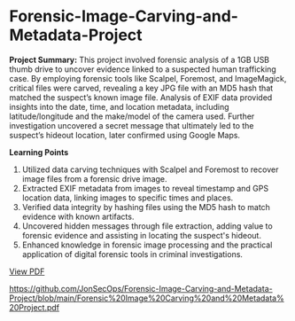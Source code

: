 # Forensic-Image-Carving-and-Metadata-Project

**Project Summary:** 
This project involved forensic analysis of a 1GB USB thumb drive to uncover evidence linked to a suspected human trafficking case. By employing forensic tools like Scalpel, Foremost, and ImageMagick, critical files were carved, revealing a key JPG file with an MD5 hash that matched the suspect’s known image file. Analysis of EXIF data provided insights into the date, time, and location metadata, including latitude/longitude and the make/model of the camera used. Further investigation uncovered a secret message that ultimately led to the suspect’s hideout location, later confirmed using Google Maps.

**Learning Points**

  1. Utilized data carving techniques with Scalpel and Foremost to recover image files from a forensic drive image.
  2. Extracted EXIF metadata from images to reveal timestamp and GPS location data, linking images to specific times and places.
  3. Verified data integrity by hashing files using the MD5 hash to match evidence with known artifacts.
  4. Uncovered hidden messages through file extraction, adding value to forensic evidence and assisting in locating the suspect's hideout.
  5. Enhanced knowledge in forensic image processing and the practical application of digital forensic tools in criminal investigations.

[View PDF](https://raw.githubusercontent.com/JonSecOps/Forensic-Image-Carving-and-Metadata-Project/main/Forensic%20Image%20Carving%20and%20Metadata%20Project.pdf)


https://github.com/JonSecOps/Forensic-Image-Carving-and-Metadata-Project/blob/main/Forensic%20Image%20Carving%20and%20Metadata%20Project.pdf
